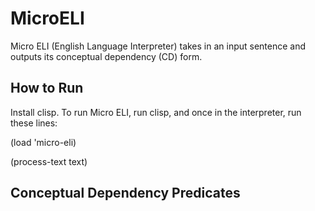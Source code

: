 # MicroELI

Micro ELI (English Language Interpreter) takes in an input sentence and outputs its conceptual dependency (CD) form.

## How to Run

Install clisp. To run Micro ELI, run clisp, and once in the interpreter, run these lines:

(load 'micro-eli)

(process-text text)

## Conceptual Dependency Predicates
